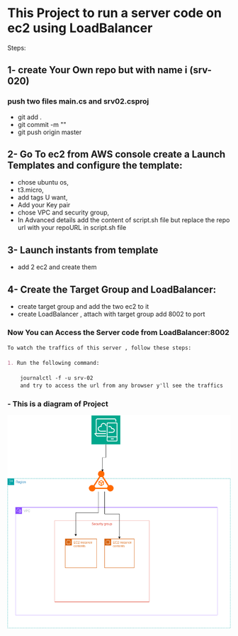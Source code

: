 # This Project to run a server code on ec2 using  LoadBalancer
Steps:

## 1- create Your Own repo but with name i  (srv-020) 

###  push two files  main.cs and srv02.csproj
-  git add .
-  git commit -m ""
-  git push origin master
## 2- Go To ec2 from AWS console create a Launch Templates  and configure the template:
-    chose ubuntu os,
-    t3.micro,
-    add tags U want,
-    Add your Key pair 
-    chose VPC and security group,  
-    In Advanced details add the content of script.sh file  but replace  the repo url with your repoURL in script.sh file
## 3-   Launch instants from  template 
-    add 2 ec2 and create them  
## 4- Create the Target Group and LoadBalancer:
- create target group and add the two ec2 to it 
- create LoadBalancer , attach with target group add 8002 to port 

###  Now  You can Access the Server code from LoadBalancer:8002
```markdown
To watch the traffics of this server , follow these steps:

1. Run the following command:
  
    journalctl -f -u srv-02
    and try to access the url from any browser y'll see the traffics 
``` 

### - This is a diagram of Project 

![The diagram of projcts](https://github.com/khaledhawil/srv-02/blob/master/Untitled%20Diagram.drawio.png)
